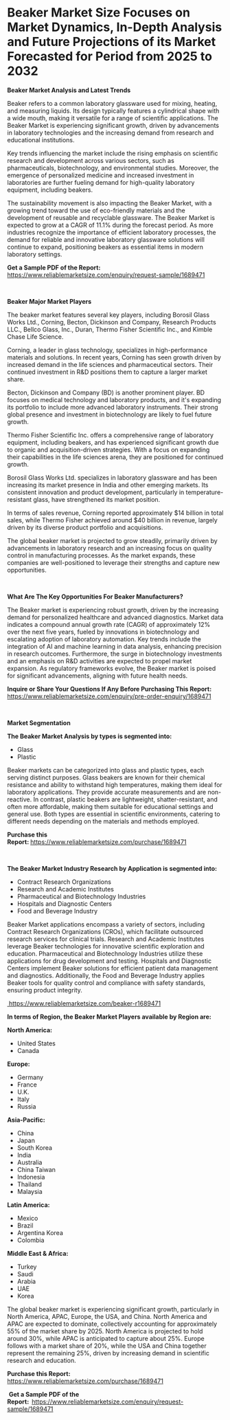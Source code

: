 <p><h1>Beaker Market Size Focuses on Market Dynamics, In-Depth Analysis and Future Projections of its Market Forecasted for Period from 2025 to 2032</h1></p><p><strong>Beaker Market Analysis and Latest Trends</strong></p>
<p><p>Beaker refers to a common laboratory glassware used for mixing, heating, and measuring liquids. Its design typically features a cylindrical shape with a wide mouth, making it versatile for a range of scientific applications. The Beaker Market is experiencing significant growth, driven by advancements in laboratory technologies and the increasing demand from research and educational institutions. </p><p>Key trends influencing the market include the rising emphasis on scientific research and development across various sectors, such as pharmaceuticals, biotechnology, and environmental studies. Moreover, the emergence of personalized medicine and increased investment in laboratories are further fueling demand for high-quality laboratory equipment, including beakers. </p><p>The sustainability movement is also impacting the Beaker Market, with a growing trend toward the use of eco-friendly materials and the development of reusable and recyclable glassware. The Beaker Market is expected to grow at a CAGR of 11.1% during the forecast period. As more industries recognize the importance of efficient laboratory processes, the demand for reliable and innovative laboratory glassware solutions will continue to expand, positioning beakers as essential items in modern laboratory settings.</p></p>
<p><strong>Get a Sample PDF of the Report:&nbsp;</strong> <a href="https://www.reliablemarketsize.com/enquiry/request-sample/1689471?utm_campaign=2475&utm_medium=2&utm_source=Github&utm_content=ia&utm_term=13042025&utm_id=beaker">https://www.reliablemarketsize.com/enquiry/request-sample/1689471</a></p>
<p>&nbsp;</p>
<p><strong>Beaker Major Market Players</strong></p>
<p><p>The beaker market features several key players, including Borosil Glass Works Ltd., Corning, Becton, Dickinson and Company, Research Products LLC., Bellco Glass, Inc., Duran, Thermo Fisher Scientific Inc., and Kimble Chase Life Science. </p><p>Corning, a leader in glass technology, specializes in high-performance materials and solutions. In recent years, Corning has seen growth driven by increased demand in the life sciences and pharmaceutical sectors. Their continued investment in R&D positions them to capture a larger market share.</p><p>Becton, Dickinson and Company (BD) is another prominent player. BD focuses on medical technology and laboratory products, and it's expanding its portfolio to include more advanced laboratory instruments. Their strong global presence and investment in biotechnology are likely to fuel future growth.</p><p>Thermo Fisher Scientific Inc. offers a comprehensive range of laboratory equipment, including beakers, and has experienced significant growth due to organic and acquisition-driven strategies. With a focus on expanding their capabilities in the life sciences arena, they are positioned for continued growth.</p><p>Borosil Glass Works Ltd. specializes in laboratory glassware and has been increasing its market presence in India and other emerging markets. Its consistent innovation and product development, particularly in temperature-resistant glass, have strengthened its market position. </p><p>In terms of sales revenue, Corning reported approximately $14 billion in total sales, while Thermo Fisher achieved around $40 billion in revenue, largely driven by its diverse product portfolio and acquisitions.</p><p>The global beaker market is projected to grow steadily, primarily driven by advancements in laboratory research and an increasing focus on quality control in manufacturing processes. As the market expands, these companies are well-positioned to leverage their strengths and capture new opportunities.</p></p>
<p>&nbsp;</p>
<p><strong>What Are The Key Opportunities For Beaker Manufacturers?</strong></p>
<p><p>The Beaker market is experiencing robust growth, driven by the increasing demand for personalized healthcare and advanced diagnostics. Market data indicates a compound annual growth rate (CAGR) of approximately 12% over the next five years, fueled by innovations in biotechnology and escalating adoption of laboratory automation. Key trends include the integration of AI and machine learning in data analysis, enhancing precision in research outcomes. Furthermore, the surge in biotechnology investments and an emphasis on R&D activities are expected to propel market expansion. As regulatory frameworks evolve, the Beaker market is poised for significant advancements, aligning with future health needs.</p></p>
<p><strong>Inquire or Share Your Questions If Any Before Purchasing This Report:</strong> <a href="https://www.reliablemarketsize.com/enquiry/pre-order-enquiry/1689471?utm_campaign=2475&utm_medium=2&utm_source=Github&utm_content=ia&utm_term=13042025&utm_id=beaker">https://www.reliablemarketsize.com/enquiry/pre-order-enquiry/1689471</a></p>
<p>&nbsp;</p>
<p><strong>Market Segmentation</strong></p>
<p><strong>The Beaker Market Analysis by types is segmented into:</strong></p>
<p><ul><li>Glass</li><li>Plastic</li></ul></p>
<p><p>Beaker markets can be categorized into glass and plastic types, each serving distinct purposes. Glass beakers are known for their chemical resistance and ability to withstand high temperatures, making them ideal for laboratory applications. They provide accurate measurements and are non-reactive. In contrast, plastic beakers are lightweight, shatter-resistant, and often more affordable, making them suitable for educational settings and general use. Both types are essential in scientific environments, catering to different needs depending on the materials and methods employed.</p></p>
<p><strong>Purchase this Report:&nbsp;</strong><a href="https://www.reliablemarketsize.com/purchase/1689471?utm_campaign=2475&utm_medium=2&utm_source=Github&utm_content=ia&utm_term=13042025&utm_id=beaker">https://www.reliablemarketsize.com/purchase/1689471</a></p>
<p>&nbsp;</p>
<p><strong>The Beaker Market Industry Research by Application is segmented into:</strong></p>
<p><ul><li>Contract Research Organizations</li><li>Research and Academic Institutes</li><li>Pharmaceutical and Biotechnology Industries</li><li>Hospitals and Diagnostic Centers</li><li>Food and Beverage Industry</li></ul></p>
<p><p>Beaker Market applications encompass a variety of sectors, including Contract Research Organizations (CROs), which facilitate outsourced research services for clinical trials. Research and Academic Institutes leverage Beaker technologies for innovative scientific exploration and education. Pharmaceutical and Biotechnology Industries utilize these applications for drug development and testing. Hospitals and Diagnostic Centers implement Beaker solutions for efficient patient data management and diagnostics. Additionally, the Food and Beverage Industry applies Beaker tools for quality control and compliance with safety standards, ensuring product integrity.</p></p>
<p><a href="https://www.reliablemarketsize.com/beaker-r1689471?utm_campaign=2475&utm_medium=2&utm_source=Github&utm_content=ia&utm_term=13042025&utm_id=beaker">&nbsp;https://www.reliablemarketsize.com/beaker-r1689471</a></p>
<p><strong>In terms of Region, the Beaker Market Players available by Region are:</strong></p>
<p>
    <p> <strong> North America: </strong>
        <ul>
            <li>United States</li>
            <li>Canada</li>
        </ul>
        </p> 
    <p> <strong> Europe: </strong>
        <ul>
            <li>Germany</li>
            <li>France</li>
            <li>U.K.</li>
            <li>Italy</li>
            <li>Russia</li>
        </ul>
        </p> 
    <p> <strong> Asia-Pacific: </strong>
        <ul>
            <li>China</li>
            <li>Japan</li>
            <li>South Korea</li>
            <li>India</li>
            <li>Australia</li>
            <li>China Taiwan</li>
            <li>Indonesia</li>
            <li>Thailand</li>
            <li>Malaysia</li>
        </ul>
        </p> 
    <p> <strong> Latin America: </strong>
        <ul>
            <li>Mexico</li>
            <li>Brazil</li>
            <li>Argentina Korea</li>
            <li>Colombia</li>
        </ul>
        </p> 
    <p> <strong> Middle East & Africa: </strong>
        <ul>
            <li>Turkey</li>
            <li>Saudi</li>
            <li>Arabia</li>
            <li>UAE</li>
            <li>Korea</li>
        </ul>
    </p>
    </p>
<p><p>The global beaker market is experiencing significant growth, particularly in North America, APAC, Europe, the USA, and China. North America and APAC are expected to dominate, collectively accounting for approximately 55% of the market share by 2025. North America is projected to hold around 30%, while APAC is anticipated to capture about 25%. Europe follows with a market share of 20%, while the USA and China together represent the remaining 25%, driven by increasing demand in scientific research and education.</p></p>
<p><strong>Purchase this Report: </strong><a href="https://www.reliablemarketsize.com/purchase/1689471?utm_campaign=2475&utm_medium=2&utm_source=Github&utm_content=ia&utm_term=13042025&utm_id=beaker">https://www.reliablemarketsize.com/purchase/1689471</a></p>
<p>&nbsp;<strong>Get a Sample PDF of the Report:&nbsp;&nbsp;</strong><a href="https://www.reliablemarketsize.com/enquiry/request-sample/1689471?utm_campaign=2475&utm_medium=2&utm_source=Github&utm_content=ia&utm_term=13042025&utm_id=beaker">https://www.reliablemarketsize.com/enquiry/request-sample/1689471</a></p>
<p><strong></strong></p>
<p><p></p><p></p><p></p></p>